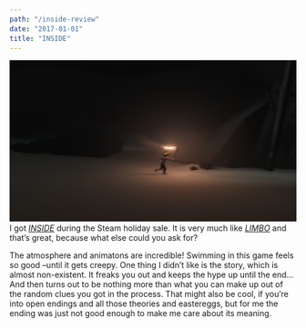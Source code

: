 ```yaml
---
path: "/inside-review"
date: "2017-01-01"
title: "INSIDE"
---
```

![INSIDE looks like LIMBO](https://raw.githubusercontent.com/wunnle/mostly-indie/master/src/images/insidegame.jpg)
I got *[INSIDE](https://playdead.com/games/inside/)* during the Steam holiday sale. It is very much like *[LIMBO](https://playdead.com/games/limbo/)* and that’s great, because what else could you ask for?

The atmosphere and animatons are incredible! Swimming in this game feels so good –until it gets creepy. One thing I didn’t like is the story, which is almost non-existent. It freaks you out and keeps the hype up until the end… And then turns out to be nothing more than what you can make up out of the random clues you got in the process. That might also be cool, if you’re into open endings and all those theories and eastereggs, but for me the ending was just not good enough to make me care about its meaning.
